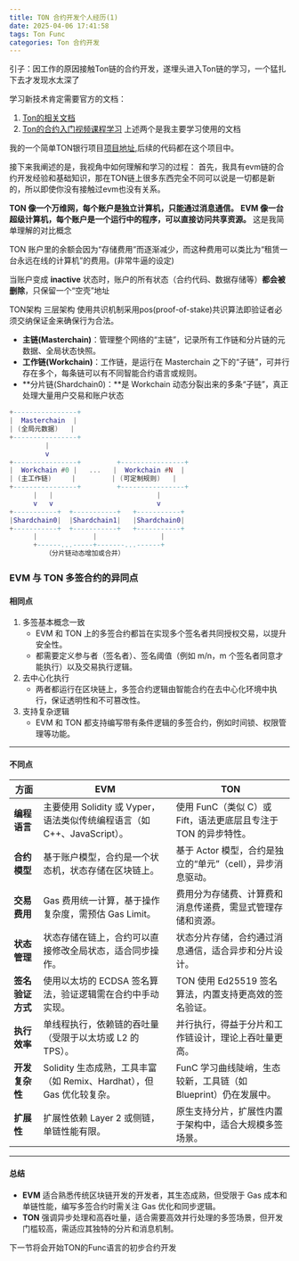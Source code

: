 ```yaml
---
title: TON 合约开发个人经历(1)
date: 2025-04-06 17:41:58
tags: Ton Func
categories: Ton 合约开发
---
```

引子：因工作的原因接触Ton链的合约开发，遂埋头进入Ton链的学习，一个猛扎下去才发现水太深了

学习新技术肯定需要官方的文档：
1. [Ton的相关文档](!https://docs.ton.org/mandarin/v3/guidelines/get-started-with-ton)
2. [Ton的合约入门视频课程学习](!https://stepik.org/course/176754/promo)
上述两个是我主要学习使用的文档

我的一个简单TON银行项目[项目地址](!https://github.com/ShowPenZ/Ton-project),后续的代码都在这个项目中。

接下来我阐述的是，我视角中如何理解和学习的过程：
首先，我具有evm链的合约开发经验和基础知识，那在TON链上很多东西完全不同可以说是一切都是新的，所以即使你没有接触过evm也没有关系。
<!--more-->

**TON 像一个万维网，每个账户是独立计算机，只能通过消息通信。**
**EVM 像一台超级计算机，每个账户是一个运行中的程序，可以直接访问共享资源。**
这是我简单理解的对比概念

TON 账户里的余额会因为“存储费用”而逐渐减少，而这种费用可以类比为“租赁一台永远在线的计算机”的费用。(非常牛逼的设定)

当账户变成 **inactive** 状态时，账户的所有状态（合约代码、数据存储等）**都会被删除**，只保留一个“空壳”地址

TON架构 三层架构 使用共识机制采用pos(proof-of-stake)共识算法即验证者必须交纳保证金来确保行为合法。

- **主链(Masterchain)**：管理整个网络的“主链”，记录所有工作链和分片链的元数据、全局状态快照。
- **工作链(Workchain)**：工作链，是运行在 Masterchain 之下的“子链”，可并行存在多个，每条链可以有不同智能合约语言或规则。
- **分片链(Shardchain0)：**是 Workchain 动态分裂出来的多条“子链”，真正处理大量用户交易和账户状态

```lua
+----------------+
|  Masterchain  |
| (全局元数据)   |
+----------------+
         |
         v
+----------------+         +----------------+
|  Workchain #0 |   ...   |  Workchain #N  |
| (主工作链)     |         | (可定制规则)   |
+----------------+         +----------------+
      |   |                          |
      v   v                          v
+-----------+  +-----------+   +-----------+
|Shardchain0|  |Shardchain1|   |Shardchain0|
+-----------+  +-----------+   +-----------+
      |              |                |
      +------...-----+-------...------+
         （分片链动态增加或合并）
```



### EVM 与 TON 多签合约的异同点

#### 相同点

1. 多签基本概念一致
   - EVM 和 TON 上的多签合约都旨在实现多个签名者共同授权交易，以提升安全性。
   - 都需要定义参与者（签名者）、签名阈值（例如 m/n，m 个签名者同意才能执行）以及交易执行逻辑。
2. 去中心化执行
   - 两者都运行在区块链上，多签合约逻辑由智能合约在去中心化环境中执行，保证透明性和不可篡改性。
3. 支持复杂逻辑
   - EVM 和 TON 都支持编写带有条件逻辑的多签合约，例如时间锁、权限管理等功能。

------

#### 不同点

| **方面**         | **EVM**                                                      | **TON**                                                      |
| ---------------- | ------------------------------------------------------------ | ------------------------------------------------------------ |
| **编程语言**     | 主要使用 Solidity 或 Vyper，语法类似传统编程语言（如 C++、JavaScript）。 | 使用 FunC（类似 C）或 Fift，语法更底层且专注于 TON 的异步特性。 |
| **合约模型**     | 基于账户模型，合约是一个状态机，状态存储在区块链上。         | 基于 Actor 模型，合约是独立的“单元”（cell），异步消息驱动。  |
| **交易费用**     | Gas 费用统一计算，基于操作复杂度，需预估 Gas Limit。         | 费用分为存储费、计算费和消息传递费，需显式管理存储和资源。   |
| **状态管理**     | 状态存储在链上，合约可以直接修改全局状态，适合同步操作。     | 状态分片存储，合约通过消息通信，适合异步和分片设计。         |
| **签名验证方式** | 使用以太坊的 ECDSA 签名算法，验证逻辑需在合约中手动实现。    | TON 使用 Ed25519 签名算法，内置支持更高效的签名验证。        |
| **执行效率**     | 单线程执行，依赖链的吞吐量（受限于以太坊或 L2 的 TPS）。     | 并行执行，得益于分片和工作链设计，理论上吞吐量更高。         |
| **开发复杂性**   | Solidity 生态成熟，工具丰富（如 Remix、Hardhat），但 Gas 优化较复杂。 | FunC 学习曲线陡峭，生态较新，工具链（如 Blueprint）仍在发展中。 |
| **扩展性**       | 扩展性依赖 Layer 2 或侧链，单链性能有限。                    | 原生支持分片，扩展性内置于架构中，适合大规模多签场景。       |

------

#### 总结

- **EVM** 适合熟悉传统区块链开发的开发者，其生态成熟，但受限于 Gas 成本和单链性能，编写多签合约时需关注 Gas 优化和同步逻辑。
- **TON** 强调异步处理和高吞吐量，适合需要高效并行处理的多签场景，但开发门槛较高，需适应其独特的分片和消息机制。


下一节将会开始TON的Func语言的初步合约开发